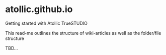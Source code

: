 # atollic.github.io
Getting started with Atollic TrueSTUDIO

This read-me outlines the structure of wiki-articles as well as the folder/file structure

TBD...
